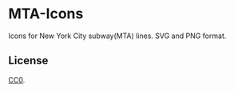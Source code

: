 # MTA-Icons
Icons for New York City subway(MTA) lines. SVG and PNG format.

## License

[CC0](http://creativecommons.org/publicdomain/zero/1.0/).
